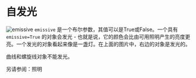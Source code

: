 # 自发光
![emissive](https://cdn.phycat.cn/localediter/202405181848284.png)
`emissive` 是一个布尔参数，其值可以是True或False。一个具有 `emissive=True` 的对象会发光 - 也就是说，它的颜色会比由可用照明产生的亮度更亮。一个发光的对象看起来像是一盏灯。在上面的图片中，右边的对象是发光的。

曲线和螺旋线对象不能发光。

另请参阅：照明